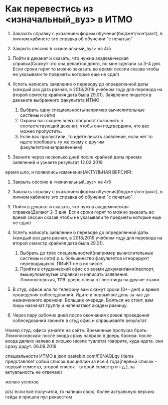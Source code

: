 # Как перевестись из <изначальный_вуз> в ИТМО
 
1. Заказать  справку с указанием формы обучения(бюджет/контракт), в личном кабинете это справка об обучении "с печатью"
2. Закрыть сессию в <изначальный_вуз> на 4/5
3. Пойти в деканат и сказать, что нужна академическая справка(Скажут что она делается долго, но  мне сделали за 3-4 дня. Если сроки горят то можно заказать во время сессии сказав чтобы не указывали те предметы которые еще не сдал)
4. Успеть написать заявление о переводу до определенной даты (каждый раз дата разная, в 2018/2019 учебном году для перевода на второй семестр крайняя дата была 29.01). Заявление пишется в деканате выбранного факультета ИТМО

    1. Выбрать одну специальность(например вычислительные системы и сети)
    2. Охрана вас скорее всего попросят позвонить в соответствующий деканат, чтобы они подтвердили,  что вас можно пропустить.
    3. Если вас пропустили, то идете писать заявление, если нет то идете пробовать ту же схему с другим факультетом(направлением)
    
5. Звоните через несколько дней после крайней даты приема заявлений и узнаете результат
12.02.2019
 
время шло, и появились изменения(АКТУЛЬНАЯ ВЕРСИЯ):
 
1. Закрыть сессию в <изначальный_вуз> на 4/5
2. Заказать справку с указанием формы обучения(бюджет/контракт), в личном кабинете это справка об обучении "с печатью".
3. Пойти в деканат и сказать, что нужна академическая справка(Делают 2-3 дня. Если сроки горят то можно заказать во время сессии сказав чтобы не указывали те предметы которые еще не сдал)
4. Успеть написать заявление о переводе до определенной даты (каждый раз дата разная, в 2018/2019 учебном году для перевода на второй семестр крайняя дата была 29.01).

    1. Выбрать до трёх специальностей(например вычислительные системы и сети) p.s. большинство факультетов игнорируют переводящихся, ПИиКТ не в их числе.
    2. Прийти в студенческий офис со всеми документами(паспорт, вышеупомянутые справки) и написать заявления. Ломоносовская, 1119. дверь слева от лестницы на другие этажи.
    
5. В студ. офисе или по телефону вам скажут сроки (3+- дня) и время проведения собеседований. Идите в первый же день за час до назначенного времени. Большие очереди. Бояться не стоит, вам лишь назначат группу и напечатают академ разницу.
6. Через пару рабочих дней после окончания сроков проведения собеседований звоните в студ офис и спрашивайте результат.
 
Номер студ. офиса узнайте на сайте.
Временные пропуска брать:
Ломоносовская: после входа сразу направо в дверь
Кронва: после входа далеко налево в окошко (возле туалета)
говорите, куда идете. они сразу дадут.
06.09.2019
 
специальности ИТМО в json pastebin.com/F0NAQLqy (items представляет собой список дисциплин за все 4 года[первый список - первый семестр, второй список - второй семестр и т.д.], за актуальность не отвечаю)
 
желаю успехов

p/s/ если все получится, то напиши свою, более актуальную версию гайда и пришли пул реквестом
